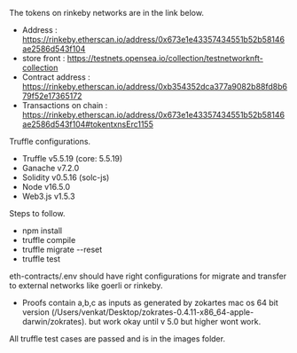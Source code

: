 The tokens on rinkeby networks are in the link below. 

- Address : https://rinkeby.etherscan.io/address/0x673e1e43357434551b52b58146ae2586d543f104
- store front : https://testnets.opensea.io/collection/testnetworknft-collection
- Contract address : https://rinkeby.etherscan.io/address/0xb354352dca377a9082b88fd8b679f52e17365172
- Transactions on chain :  https://rinkeby.etherscan.io/address/0x673e1e43357434551b52b58146ae2586d543f104#tokentxnsErc1155

Truffle configurations. 

- Truffle v5.5.19 (core: 5.5.19)
- Ganache v7.2.0
- Solidity v0.5.16 (solc-js)
- Node v16.5.0
- Web3.js v1.5.3

Steps to follow. 
- npm install
- truffle compile
- truffle migrate --reset
- truffle test

eth-contracts/.env should have right configurations for migrate and transfer to external networks like goerli or rinkeby. 

- Proofs contain a,b,c as inputs as generated by zokartes mac os 64 bit version (/Users/venkat/Desktop/zokrates-0.4.11-x86_64-apple-darwin/zokrates). but work okay until v 5.0 but higher wont work.

All truffle test cases are passed and is in the images folder. 
